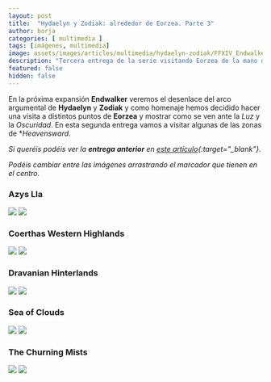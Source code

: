 ```yaml
---
layout: post
title:  "Hydaelyn y Zodiak: alrededor de Eorzea. Parte 3"
author: borja
categories: [ multimedia ]
tags: [imágenes, multimedia]
image: assets/images/articles/multimedia/hydaelyn-zodiak/FFXIV_Endwalker_Amano_art.jpg
description: "Tercera entrega de la serie visitando Eorzea de la mano de Hydaelyn y Zodiak."
featured: false
hidden: false
---
```

En la próxima expansión **Endwalker** veremos el desenlace del arco argumental de **Hydaelyn** y **Zodiak** y como homenaje hemos decidido hacer una visita a distintos puntos de **Eorzea** y mostrar como se ven ante la *Luz* y la *Oscuridad*. En esta segunda entrega vamos a visitar algunas de las zonas de **Heavensward*.

*Si queréis podéis ver la **entrega anterior** en [este artículo](/hydaelyn-zodiak-2/){:target="_blank"}.*

*Podéis cambiar entre las imágenes arrastrando el marcador que tienen en el centro.*

### Azys Lla

<img-comparison-slider>
  <img slot="before" src="{{ site.baseurl }}/assets/images/articles/multimedia/hydaelyn-zodiak-3/azys_lla/azys_lla_d.jpg" />
  <img slot="after" src="{{ site.baseurl }}/assets/images/articles/multimedia/hydaelyn-zodiak-3/azys_lla/azys_lla_n.jpg" />
</img-comparison-slider>

### Coerthas Western Highlands

<img-comparison-slider>
  <img slot="before" src="{{ site.baseurl }}/assets/images/articles/multimedia/hydaelyn-zodiak-3/coerthas_western/coerthas_western_d.jpg" />
  <img slot="after" src="{{ site.baseurl }}/assets/images/articles/multimedia/hydaelyn-zodiak-3/coerthas_western/coerthas_western_n.jpg" />
</img-comparison-slider>

### Dravanian Hinterlands

<img-comparison-slider>
  <img slot="before" src="{{ site.baseurl }}/assets/images/articles/multimedia/hydaelyn-zodiak-3/dravanian_hinterlands/dravanian_ninterlands_d.jpg" />
  <img slot="after" src="{{ site.baseurl }}/assets/images/articles/multimedia/hydaelyn-zodiak-3/dravanian_hinterlands/dravanian_ninterlands_n.jpg" />
</img-comparison-slider>

### Sea of Clouds

<img-comparison-slider>
  <img slot="before" src="{{ site.baseurl }}/assets/images/articles/multimedia/hydaelyn-zodiak-3/sea_of_clouds/sea_of_clouds_d.jpg" />
  <img slot="after" src="{{ site.baseurl }}/assets/images/articles/multimedia/hydaelyn-zodiak-3/sea_of_clouds/sea_of_clouds_n.jpg" />
</img-comparison-slider>

### The Churning Mists

<img-comparison-slider>
  <img slot="before" src="{{ site.baseurl }}/assets/images/articles/multimedia/hydaelyn-zodiak-3/the_churning_mists/churning_mists_d.jpg" />
  <img slot="after" src="{{ site.baseurl }}/assets/images/articles/multimedia/hydaelyn-zodiak-3/the_churning_mists/churning_mists_n.jpg" />
</img-comparison-slider>